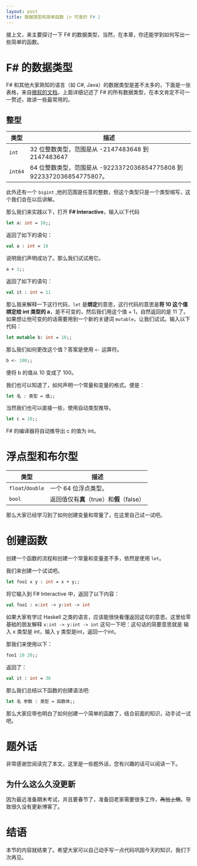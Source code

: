 ```yaml
---
layout: post
title: 数据类型和简单函数 |> 可爱的 F# 1
---
```

接上文，来主要探讨一下 F# 的数据类型，当然，在本章，你还能学到如何写出一些简单的函数。
<!--more-->
# F\# 的数据类型
F# 和其他大家熟知的语言（如 C#, Java）的数据类型是差不太多的，下面是一张表格，来自[微软的文档](https://docs.microsoft.com/zh-cn/dotnet/fsharp/language-reference/primitive-types)，上面详细记述了 F# 的所有数据类型，在本文肯定不可一一赘述，故讲一些最常用的。
## 整型

|类型|描述|
|----|---|
|`int`|32 位整数类型，范围是从 -2147483648 到 2147483647|
|`int64`|64 位整数类型，范围是从 -9223372036854775808 到  9223372036854775807。|

此外还有一个 `bigint` ,他的范围是任意的整数，但这个类型只是一个类型缩写，这个我们会在以后讲解。

那么我们来实践以下，打开 **F# Interactive**，输入以下代码

```fsharp
let a: int = 10;;
```

返回了如下的语句：

```fsharp
val a : int = 10
```
说明我们声明成功了。那么我们试试用它。

```fsharp
a + 1;;
```

返回了如下的语句：

```fsharp
val it : int = 11
```

那么我来解释一下这行代码，`let` 是**绑定**的意思，这行代码的意思是**将 10 这个值绑定给 int 类型的 a**，是不可变的，然后我们用这个值 + 1，自然返回的是 11 了。如果想让他可变的的话需要用到一个新的关键词 `mutable`，让我们试试。输入以下代码：

```fsharp
let mutable b: int = 10;;
```

那么我们如何更改这个值？答案是使用 `<-` 运算符。

```fsharp
b <- 100;;
```

便将 b 的值从 10 变成了 100。

我们也可以知道了，如何声明一个常量和变量的格式。便是：

```fsharp
let 名 : 类型 = 值;;
```

当然我们也可以直接一些，使用自动类型推导。

```fsharp
let c = 10;;
```

F# 的编译器将自动推导出 c 的值为 int。
# 浮点型和布尔型

|类型|描述|
|----|---|
|`float`/`double`|一个 64 位浮点类型。|
|`bool`|返回值仅有**真**（true）和**假**（false）|

那么大家已经学习到了如何创建变量和常量了，在这里自己试一试吧。
# 创建函数
创建一个函数的流程和创建一个常量和变量差不多，依然是使用 `let`。

我们来创建一个试试吧。

```fsharp
let foo1 x y : int = x + y;;
```

将它输入到 F# Interactive 中，返回了以下内容：

```fsharp
val foo1 : x:int -> y:int -> int
```

如果大家有学过 Haskell 之类的语言，应该能很快看懂返回这句的意思。这里给零基础的朋友解释 `x:int -> y:int -> int` 这句一下吧：这句话的简要意思就是 输入 x 类型是 int，输入 y 类型是int，返回一个int。

那我们来使用以下：

```fsharp
foo1 10 20;;
```

返回了：

```fsharp
val it : int = 30
```

那么我们总结以下函数的创建语法吧:

```fsharp
let 名 参数 : 类型 = 函数体;;
```

那么大家应带也明白了如何创建一个简单的函数了，结合前面的知识，动手试一试吧。
# 题外话
非常感谢您阅读完了本文，这里是一些题外话，您有兴趣的话可以阅读一下。
## 为什么这么久没更新
因为最近准备期末考试，并且要春节了，准备回老家需要很多工作，~~再加上懒~~。导致很久没有更新博客了。
# 结语
本节的内容就结束了。希望大家可以自己动手写一点代码巩固今天的知识，我们下次再见。